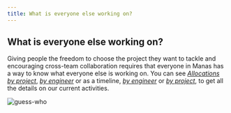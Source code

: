```yaml
---
title: What is everyone else working on?
---
```

## What is everyone else working on?

Giving people the freedom to choose the project they want to tackle and encouraging cross-team collaboration requires that everyone in Manas has a way to know what everyone else is working on. You can see *[Allocations by project](https://airtable.com/shrdXXwdf1POr7yzh/tbl4serdEgBv18iNs)*, *[by engineer](https://airtable.com/shrJmH4lZJe404FW4/tblsxRTLjw0PsXE4C)* or as a timeline, *[by engineer](https://airtable.com/shrCksRSQqrVIrunv)* or *[by project](https://airtable.com/shr7GT27a8ia5tK5Y/tblYxumY4YvPjNOv6/viwkLjVGhmmbhhj9n)*, to get all the details on our current activities.

![guess-who](/images/guess-who.svg)

